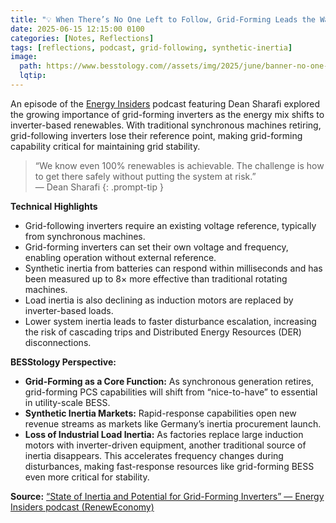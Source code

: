 ```yaml
---
title: "💡 When There’s No One Left to Follow, Grid-Forming Leads the Way"
date: 2025-06-15 12:15:00 0100
categories: [Notes, Reflections]
tags: [reflections, podcast, grid-following, synthetic-inertia]
image:
  path: https://www.besstology.com//assets/img/2025/june/banner-no-one-to-follow.png
  lqtip:
---
```



An episode of the [Energy Insiders](https://reneweconomy.com.au/) podcast featuring Dean Sharafi explored the growing importance of grid-forming inverters as the energy mix shifts to inverter-based renewables. With traditional synchronous machines retiring, grid-following inverters lose their reference point, making grid-forming capability critical for maintaining grid stability.

> “We know even 100% renewables is achievable. The challenge is how to get there safely without putting the system at risk.”  
> — Dean Sharafi
{: .prompt-tip }

**Technical Highlights**  
- Grid-following inverters require an existing voltage reference, typically from synchronous machines.  
- Grid-forming inverters can set their own voltage and frequency, enabling operation without external reference.  
- Synthetic inertia from batteries can respond within milliseconds and has been measured up to 8× more effective than traditional rotating machines.  
- Load inertia is also declining as induction motors are replaced by inverter-based loads.  
- Lower system inertia leads to faster disturbance escalation, increasing the risk of cascading trips and Distributed Energy Resources (DER) disconnections.  

**BESStology Perspective:**  
- **Grid-Forming as a Core Function:** As synchronous generation retires, grid-forming PCS capabilities will shift from “nice-to-have” to essential in utility-scale BESS.  
- **Synthetic Inertia Markets:** Rapid-response capabilities open new revenue streams as markets like Germany’s inertia procurement launch.  
- **Loss of Industrial Load Inertia:** As factories replace large induction motors with inverter-driven equipment, another traditional source of inertia disappears. This accelerates frequency changes during disturbances, making fast-response resources like grid-forming BESS even more critical for stability.  

**Source:** [“State of Inertia and Potential for Grid-Forming Inverters” — Energy Insiders podcast (RenewEconomy)](https://podcasts.apple.com/se/podcast/energy-insiders-a-reneweconomy-podcast/id1198375045?i=1000488644044)


